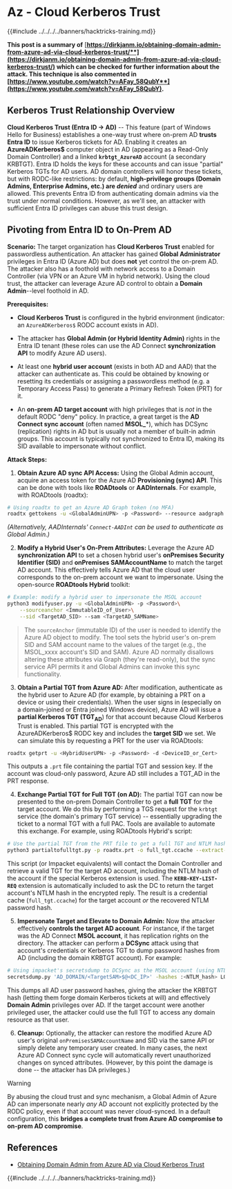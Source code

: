 # Az - Cloud Kerberos Trust

{{#include ../../../../banners/hacktricks-training.md}}

**This post is a summary of** [**https://dirkjanm.io/obtaining-domain-admin-from-azure-ad-via-cloud-kerberos-trust/**](https://dirkjanm.io/obtaining-domain-admin-from-azure-ad-via-cloud-kerberos-trust/) **which can be checked for further information about the attack. This technique is also commented in** [**https://www.youtube.com/watch?v=AFay_58QubY**](https://www.youtube.com/watch?v=AFay_58QubY)**.**

## Kerberos Trust Relationship Overview

**Cloud Kerberos Trust (Entra ID -> AD)** -- This feature (part of Windows Hello for Business) establishes a one-way trust where on-prem AD **trusts Entra ID** to issue Kerberos tickets for AD. Enabling it creates an **AzureADKerberos$** computer object in AD (appearing as a Read-Only Domain Controller) and a linked **`krbtgt_AzureAD`** account (a secondary KRBTGT). Entra ID holds the keys for these accounts and can issue "partial" Kerberos TGTs for AD users. AD domain controllers will honor these tickets, but with RODC-like restrictions: by default, **high-privilege groups (Domain Admins, Enterprise Admins, etc.) are *denied*** and ordinary users are allowed. This prevents Entra ID from authenticating domain admins via the trust under normal conditions. However, as we'll see, an attacker with sufficient Entra ID privileges can abuse this trust design.

## Pivoting from Entra ID to On-Prem AD

**Scenario:** The target organization has **Cloud Kerberos Trust** enabled for passwordless authentication. An attacker has gained **Global Administrator** privileges in Entra ID (Azure AD) but does **not** yet control the on-prem AD. The attacker also has a foothold with network access to a Domain Controller (via VPN or an Azure VM in hybrid network). Using the cloud trust, the attacker can leverage Azure AD control to obtain a **Domain Admin**--level foothold in AD.

**Prerequisites:**

-   **Cloud Kerberos Trust** is configured in the hybrid environment (indicator: an `AzureADKerberos$` RODC account exists in AD).

-   The attacker has **Global Admin (or Hybrid Identity Admin)** rights in the Entra ID tenant (these roles can use the AD Connect **synchronization API** to modify Azure AD users).

-   At least one **hybrid user account** (exists in both AD and AAD) that the attacker can authenticate as. This could be obtained by knowing or resetting its credentials or assigning a passwordless method (e.g. a Temporary Access Pass) to generate a Primary Refresh Token (PRT) for it.

-   An **on-prem AD target account** with high privileges that is *not* in the default RODC "deny" policy. In practice, a great target is the **AD Connect sync account** (often named **MSOL_***), which has DCSync (replication) rights in AD but is usually not a member of built-in admin groups. This account is typically not synchronized to Entra ID, making its SID available to impersonate without conflict.

**Attack Steps:**

1.  **Obtain Azure AD sync API Access:** Using the Global Admin account, acquire an access token for the Azure AD **Provisioning (sync) API**. This can be done with tools like **ROADtools** or **AADInternals**. For example, with ROADtools (roadtx):

```bash
# Using roadtx to get an Azure AD Graph token (no MFA)
roadtx gettokens -u <GlobalAdminUPN> -p <Password> --resource aadgraph
```

*(Alternatively, AADInternals' `Connect-AADInt` can be used to authenticate as Global Admin.)*

2.  **Modify a Hybrid User's On-Prem Attributes:** Leverage the Azure AD **synchronization API** to set a chosen hybrid user's **onPremises Security Identifier (SID)** and **onPremises SAMAccountName** to match the target AD account. This effectively tells Azure AD that the cloud user corresponds to the on-prem account we want to impersonate. Using the open-source **ROADtools Hybrid** toolkit:

```bash
# Example: modify a hybrid user to impersonate the MSOL account
python3 modifyuser.py -u <GlobalAdminUPN> -p <Password>\
    --sourceanchor <ImmutableID_of_User>\
    --sid <TargetAD_SID> --sam <TargetAD_SAMName>
```

> The `sourceAnchor` (immutable ID) of the user is needed to identify the Azure AD object to modify. The tool sets the hybrid user's on-prem SID and SAM account name to the values of the target (e.g., the MSOL_xxxx account's SID and SAM). Azure AD normally disallows altering these attributes via Graph (they're read-only), but the sync service API permits it and Global Admins can invoke this sync functionality.

3.  **Obtain a Partial TGT from Azure AD:** After modification, authenticate as the hybrid user to Azure AD (for example, by obtaining a PRT on a device or using their credentials). When the user signs in (especially on a domain-joined or Entra joined Windows device), Azure AD will issue a **partial Kerberos TGT (TGT**<sub>**AD**</sub>) for that account because Cloud Kerberos Trust is enabled. This partial TGT is encrypted with the AzureADKerberos$ RODC key and includes the **target SID** we set. We can simulate this by requesting a PRT for the user via ROADtools:

```bash
roadtx getprt -u <HybridUserUPN> -p <Password> -d <DeviceID_or_Cert>
```

This outputs a `.prt` file containing the partial TGT and session key. If the account was cloud-only password, Azure AD still includes a TGT_AD in the PRT response.

4.  **Exchange Partial TGT for Full TGT (on AD):** The partial TGT can now be presented to the on-prem Domain Controller to get a **full TGT** for the target account. We do this by performing a TGS request for the `krbtgt` service (the domain's primary TGT service) -- essentially upgrading the ticket to a normal TGT with a full PAC. Tools are available to automate this exchange. For example, using ROADtools Hybrid's script:

```bash
# Use the partial TGT from the PRT file to get a full TGT and NTLM hash
python3 partialtofulltgt.py -p roadtx.prt -o full_tgt.ccache --extract-hash
```

This script (or Impacket equivalents) will contact the Domain Controller and retrieve a valid TGT for the target AD account, including the NTLM hash of the account if the special Kerberos extension is used. The **`KERB-KEY-LIST-REQ`** extension is automatically included to ask the DC to return the target account's NTLM hash in the encrypted reply. The result is a credential cache (`full_tgt.ccache`) for the target account *or* the recovered NTLM password hash.

5.  **Impersonate Target and Elevate to Domain Admin:** Now the attacker effectively **controls the target AD account**. For instance, if the target was the AD Connect **MSOL account**, it has replication rights on the directory. The attacker can perform a **DCSync** attack using that account's credentials or Kerberos TGT to dump password hashes from AD (including the domain KRBTGT account). For example:

```bash
# Using impacket's secretsdump to DCSync as the MSOL account (using NTLM hash)
secretsdump.py 'AD_DOMAIN/<TargetSAM>$@<DC_IP>' -hashes :<NTLM_hash> LOCAL
```

This dumps all AD user password hashes, giving the attacker the KRBTGT hash (letting them forge domain Kerberos tickets at will) and effectively **Domain Admin** privileges over AD. If the target account were another privileged user, the attacker could use the full TGT to access any domain resource as that user.

6.  **Cleanup:** Optionally, the attacker can restore the modified Azure AD user's original `onPremisesSAMAccountName` and SID via the same API or simply delete any temporary user created. In many cases, the next Azure AD Connect sync cycle will automatically revert unauthorized changes on synced attributes. (However, by this point the damage is done -- the attacker has DA privileges.)

> [!WARNING]
> By abusing the cloud trust and sync mechanism, a Global Admin of Azure AD can impersonate nearly *any* AD account not explicitly protected by the RODC policy, even if that account was never cloud-synced. In a default configuration, this **bridges a complete trust from Azure AD compromise to on-prem AD compromise**.


## References

- [Obtaining Domain Admin from Azure AD via Cloud Kerberos Trust](https://dirkjanm.io/obtaining-domain-admin-from-azure-ad-via-cloud-kerberos-trust/)



{{#include ../../../../banners/hacktricks-training.md}}



